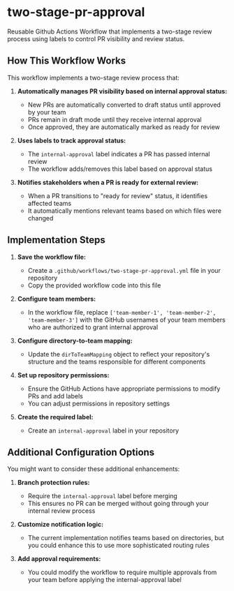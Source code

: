 # two-stage-pr-approval
Reusable Github Actions Workflow that implements a two-stage review process using labels to control PR visibility and review status.

## How This Workflow Works

This workflow implements a two-stage review process that:

1. **Automatically manages PR visibility based on internal approval status:**
   - New PRs are automatically converted to draft status until approved by your team
   - PRs remain in draft mode until they receive internal approval
   - Once approved, they are automatically marked as ready for review

2. **Uses labels to track approval status:**
   - The `internal-approval` label indicates a PR has passed internal review
   - The workflow adds/removes this label based on approval status

3. **Notifies stakeholders when a PR is ready for external review:**
   - When a PR transitions to "ready for review" status, it identifies affected teams
   - It automatically mentions relevant teams based on which files were changed

## Implementation Steps

1. **Save the workflow file:**
   - Create a `.github/workflows/two-stage-pr-approval.yml` file in your repository
   - Copy the provided workflow code into this file

2. **Configure team members:**
   - In the workflow file, replace `['team-member-1', 'team-member-2', 'team-member-3']` with the GitHub usernames of your team members who are authorized to grant internal approval

3. **Configure directory-to-team mapping:**
   - Update the `dirToTeamMapping` object to reflect your repository's structure and the teams responsible for different components

4. **Set up repository permissions:**
   - Ensure the GitHub Actions have appropriate permissions to modify PRs and add labels
   - You can adjust permissions in repository settings

5. **Create the required label:**
   - Create an `internal-approval` label in your repository

## Additional Configuration Options

You might want to consider these additional enhancements:

1. **Branch protection rules:**
   - Require the `internal-approval` label before merging
   - This ensures no PR can be merged without going through your internal review process

2. **Customize notification logic:**
   - The current implementation notifies teams based on directories, but you could enhance this to use more sophisticated routing rules

3. **Add approval requirements:**
   - You could modify the workflow to require multiple approvals from your team before applying the internal-approval label
